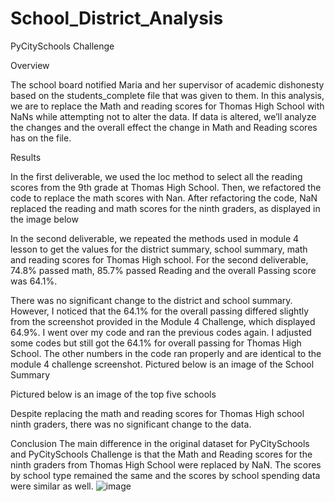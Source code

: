 # School_District_Analysis
PyCitySchools Challenge

Overview 

The school board notified Maria and her supervisor of academic dishonesty based on the students_complete file that was given to them. In this analysis, we are to replace the Math and reading scores for Thomas High School with NaNs while attempting not to alter the data. If data is altered, we’ll analyze the changes and the overall effect the change in Math and Reading scores has on the file.

Results

In the first deliverable, we used the loc method to select all the reading scores from the 9th grade at Thomas High School. Then, we refactored the code to replace the math scores with Nan. After refactoring the code, NaN replaced the reading and math scores for the ninth graders, as displayed in the image below
 
In the second deliverable, we repeated the methods used in module 4 lesson to get the values for the district summary, school summary, math and reading scores for Thomas High school. For the second deliverable, 74.8% passed math, 85.7% passed Reading and the overall Passing score was 64.1%. 
 
There was no significant change to the district and school summary. However, I noticed that the 64.1% for the overall passing differed slightly from the screenshot provided in the Module 4 Challenge, which displayed 64.9%. I went over my code and ran the previous codes again. I adjusted some codes but still got the 64.1% for overall passing for Thomas High School. The other numbers in the code ran properly and are identical to the module 4 challenge screenshot. 
Pictured below is an image of the School Summary
 
Pictured below is an image of the top five schools 

Despite replacing the math and reading scores for Thomas High school ninth graders, there was no significant change to the data. 

Conclusion
The main difference in the original dataset for PyCitySchools and PyCitySchools Challenge is that the Math and Reading scores for the ninth graders from Thomas High School were replaced by NaN. The scores by school type remained the same and the scores by school spending data were similar as well. 
![image](https://user-images.githubusercontent.com/85265504/126072647-576525f2-eacb-45a9-a1da-f868e99b4221.png)

